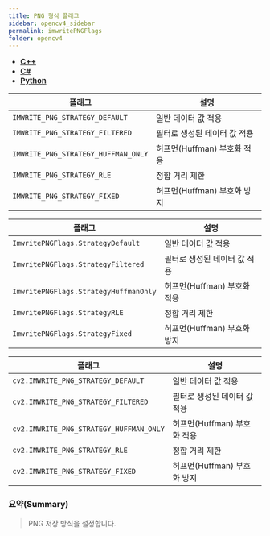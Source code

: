 ```yaml
---
title: PNG 형식 플래그
sidebar: opencv4_sidebar
permalink: imwritePNGFlags
folder: opencv4
---
```


<ul id="profileTabs" class="nav nav-tabs">
    <li class="active"><a class="noCrossRef" href="#L1" data-toggle="tab" style="width: 100px; text-align: center; font-weight: 600; font-size: 15px;">C++</a></li>
    <li><a class="noCrossRef" href="#L2" data-toggle="tab" style="width: 100px; text-align: center; font-weight: 600; font-size: 15px;">C#</a></li>
    <li><a class="noCrossRef" href="#L3" data-toggle="tab" style="width: 100px; text-align: center; font-weight: 600; font-size: 15px;">Python</a></li>
</ul>

<div class="tab-content">
<div role="tabpanel" class="tab-pane active" id="L1" markdown="1">

| 플래그             | 설명                                                             |
| ----------------- | ---------------------------------------------------------------- | 
| `IMWRITE_PNG_STRATEGY_DEFAULT` | 일반 데이터 값 적용 |
| `IMWRITE_PNG_STRATEGY_FILTERED` | 필터로 생성된 데이터 값 적용 |
| `IMWRITE_PNG_STRATEGY_HUFFMAN_ONLY` | 허프먼(Huffman) 부호화 적용 |
| `IMWRITE_PNG_STRATEGY_RLE` | 정합 거리 제한 |
| `IMWRITE_PNG_STRATEGY_FIXED` | 허프먼(Huffman) 부호화 방지 |


</div>

<div role="tabpanel" class="tab-pane" id="L2" markdown="1">

| 플래그             | 설명                                                             |
| ----------------- | ---------------------------------------------------------------- | 
| `ImwritePNGFlags.StrategyDefault` | 일반 데이터 값 적용 |
| `ImwritePNGFlags.StrategyFiltered` | 필터로 생성된 데이터 값 적용 |
| `ImwritePNGFlags.StrategyHuffmanOnly` | 허프먼(Huffman) 부호화 적용 |
| `ImwritePNGFlags.StrategyRLE` | 정합 거리 제한 |
| `ImwritePNGFlags.StrategyFixed` | 허프먼(Huffman) 부호화 방지 |

</div>

<div role="tabpanel" class="tab-pane" id="L3" markdown="1">

| 플래그             | 설명                                                             |
| ----------------- | ---------------------------------------------------------------- | 
| `cv2.IMWRITE_PNG_STRATEGY_DEFAULT` | 일반 데이터 값 적용 |
| `cv2.IMWRITE_PNG_STRATEGY_FILTERED` | 필터로 생성된 데이터 값 적용 |
| `cv2.IMWRITE_PNG_STRATEGY_HUFFMAN_ONLY` | 허프먼(Huffman) 부호화 적용 |
| `cv2.IMWRITE_PNG_STRATEGY_RLE` | 정합 거리 제한 |
| `cv2.IMWRITE_PNG_STRATEGY_FIXED` | 허프먼(Huffman) 부호화 방지 |

</div>
</div>

### 요약(Summary)

> PNG 저장 방식을 설정합니다.